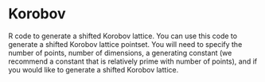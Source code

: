 # Korobov
R code to generate a shifted Korobov lattice.
You can use this code to generate a shifted Korobov lattice pointset. You will need to specify the number of points, number of dimensions, a generating constant (we recommend a constant that is relatively prime with number of points), and if you would like to generate a shifted Korobov lattice.
